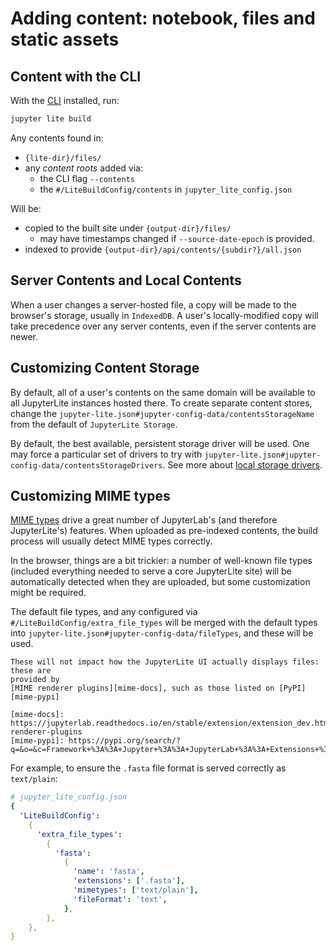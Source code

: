 # Adding content: notebook, files and static assets

## Content with the CLI

With the [CLI](../../reference/cli.ipynb) installed, run:

```bash
jupyter lite build
```

Any contents found in:

- `{lite-dir}/files/`
- any _content roots_ added via:
  - the CLI flag `--contents`
  - the `#/LiteBuildConfig/contents` in `jupyter_lite_config.json`

Will be:

- copied to the built site under `{output-dir}/files/`
  - may have timestamps changed if `--source-date-epoch` is provided.
- indexed to provide `{output-dir}/api/contents/{subdir?}/all.json`

## Server Contents and Local Contents

When a user changes a server-hosted file, a copy will be made to the browser's storage,
usually in `IndexedDB`. A user's locally-modified copy will take precedence over any
server contents, even if the server contents are newer.

## Customizing Content Storage

By default, all of a user's contents on the same domain will be available to all
JupyterLite instances hosted there. To create separate content stores, change the
`jupyter-lite.json#jupyter-config-data/contentsStorageName` from the default of
`JupyterLite Storage`.

By default, the best available, persistent storage driver will be used. One may force a
particular set of drivers to try with
`jupyter-lite.json#jupyter-config-data/contentsStorageDrivers`. See more about
[local storage drivers](../configure/storage.md).

## Customizing MIME types

[MIME types](https://developer.mozilla.org/en-US/docs/Web/HTTP/Basics_of_HTTP/MIME_types)
drive a great number of JupyterLab's (and therefore JupyterLite's) features. When
uploaded as pre-indexed contents, the build process will usually detect MIME types
correctly.

In the browser, things are a bit trickier: a number of well-known file types (included
everything needed to serve a core JupyterLite site) will be automatically detected when
they are uploaded, but some customization might be required.

The default file types, and any configured via `#/LiteBuildConfig/extra_file_types` will
be merged with the default types into `jupyter-lite.json#jupyter-config-data/fileTypes`,
and these will be used.

```{note}
These will not impact how the JupyterLite UI actually displays files: these are
provided by
[MIME renderer plugins][mime-docs], such as those listed on [PyPI][mime-pypi]

[mime-docs]: https://jupyterlab.readthedocs.io/en/stable/extension/extension_dev.html#mime-renderer-plugins
[mime-pypi]: https://pypi.org/search/?q=&o=&c=Framework+%3A%3A+Jupyter+%3A%3A+JupyterLab+%3A%3A+Extensions+%3A%3A+Mime+Renderers
```

For example, to ensure the `.fasta` file format is served correctly as `text/plain`:

```yaml
# jupyter_lite_config.json
{
  'LiteBuildConfig':
    {
      'extra_file_types':
        {
          'fasta':
            {
              'name': 'fasta',
              'extensions': ['.fasta'],
              'mimetypes': ['text/plain'],
              'fileFormat': 'text',
            },
        },
    },
}
```

